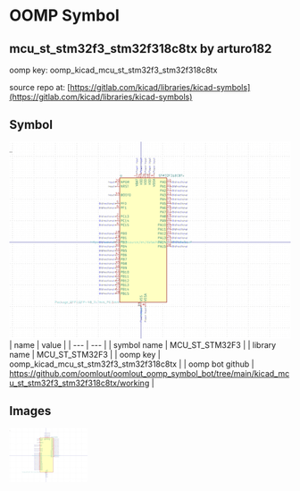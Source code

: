# OOMP Symbol  
## mcu_st_stm32f3_stm32f318c8tx  by arturo182  
  
oomp key: oomp_kicad_mcu_st_stm32f3_stm32f318c8tx  
  
source repo at: [https://gitlab.com/kicad/libraries/kicad-symbols](https://gitlab.com/kicad/libraries/kicad-symbols)  
## Symbol  
  
[![working.png](working_600.png)](working.png)  
| name | value | 
| --- | --- | 
| symbol name | MCU_ST_STM32F3 | 
| library name | MCU_ST_STM32F3 | 
| oomp key | oomp_kicad_mcu_st_stm32f3_stm32f318c8tx | 
| oomp bot github | https://github.com/oomlout/oomlout_oomp_symbol_bot/tree/main/kicad_mcu_st_stm32f3_stm32f318c8tx/working | 
## Images  
  
[![working.png](working_140.png)](working.png)  
